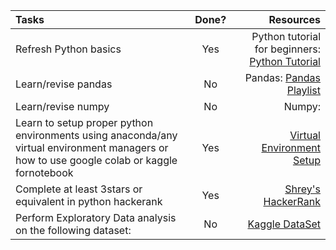 |    Tasks    |    Done?    |       Resources   |
| :---        |    :----:   |              ---: |
|Refresh Python basics|	  Yes|	    Python tutorial for beginners: [Python Tutorial](https://www.youtube.com/watchv=rfscVS0vtbw&feature=youtu.beab_channel=freeCodeCamp.org)|
|Learn/revise pandas|	      No	|    Pandas: [Pandas Playlist](https://www.youtube.com/playlist?list=PL-osiE80TeTsWmV9i9c58mdDCSskIFdDS)|
|Learn/revise numpy|	      No	|    Numpy:  |
|Learn to setup proper python environments using anaconda/any virtual environment managers or how to use google colab or kaggle fornotebook  |  Yes | [Virtual Environment Setup](https://www.freecodecamp.org/news/how-to-setup-virtual-environments-in-python/)|
|Complete at least 3stars or equivalent in python hackerank	   | Yes|     [Shrey's HackerRank](https://www.hackerrank.com/9shrey)|
|Perform Exploratory Data analysis on the following dataset:    | No|	    [Kaggle DataSet](https://www.kaggle.com/datasets/arianazmoudeh/airbnbopendata/)|
